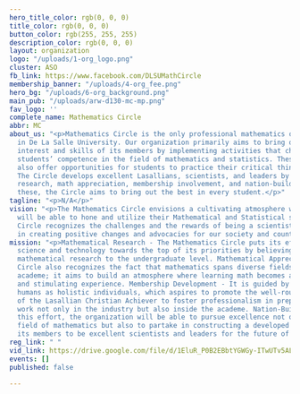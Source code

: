```yaml
---
hero_title_color: rgb(0, 0, 0)
title_color: rgb(0, 0, 0)
button_color: rgb(255, 255, 255)
description_color: rgb(0, 0, 0)
layout: organization
logo: "/uploads/1-org_logo.png"
cluster: ASO
fb_link: https://www.facebook.com/DLSUMathCircle
membership_banner: "/uploads/4-org_fee.png"
hero_bg: "/uploads/6-org_background.png"
main_pub: "/uploads/arw-d130-mc-mp.png"
fav_logo: ''
complete_name: Mathematics Circle
abbr: MC
about_us: "<p>Mathematics Circle is the only professional mathematics organization
  in De La Salle University. Our organization primarily aims to bring out the mathematical
  interest and skills of its members by implementing activities that challenge the
  students’ competence in the field of mathematics and statistics. These activities
  also offer opportunities for students to practice their critical thinking in decision-making.
  The Circle develops excellent Lasallians, scientists, and leaders by promoting mathematical
  research, math appreciation, membership involvement, and nation-building. Through
  these, the Circle aims to bring out the best in every student.</p>"
tagline: "<p>N/A</p>"
vision: "<p>The Mathematics Circle envisions a cultivating atmosphere where students
  will be able to hone and utilize their Mathematical and Statistical skills. The
  Circle recognizes the challenges and the rewards of being a scientist. This enraptures
  in creating positive changes and advocacies for our society and country.</p>"
mission: "<p>Mathematical Research - The Mathematics Circle puts its effort to push
  science and technology towards the top of its priorities by believing in promoting
  mathematical research to the undergraduate level. Mathematical Appreciation - The
  Circle also recognizes the fact that mathematics spans diverse fields inside the
  academe; it aims to build an atmosphere where learning math becomes an enriching
  and stimulating experience. Membership Development - It is guided by the view of
  humans as holistic individuals, which aspires to promote the well-rounded development
  of the Lasallian Christian Achiever to foster professionalism in preparation for
  work not only in the industry but also inside the academe. Nation-Building - Through
  this effort, the organization will be able to pursue excellence not only in the
  field of mathematics but also to partake in constructing a developed nation with
  its members to be excellent scientists and leaders for the future of this nation.</p>"
reg_link: " "
vid_link: https://drive.google.com/file/d/1EluR_P0B2EBbtYGWGy-ITwUTv5ALDIGc/view?usp=sharing
events: []
published: false

---
```

